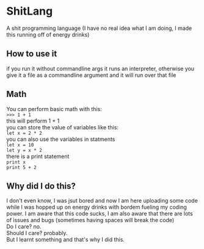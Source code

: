 # ShitLang
A shit programming language (I have no real idea what I am doing, I made this running off of energy drinks)

## How to use it
if you run it without commandline args it runs an interpreter, otherwise you give it a file as a commandline argument and it will run over that file

## Math
You can perform basic math with this:<br/>
`>>> 1 + 1`<br/>
this will perform 1 + 1<br/>
you can store the value of variables like this:<br/>
`let x = 2 * 2`<br/>
you can also use the variables in statments<br/>
`let x = 10`<br/>
`let y = x * 2`<br/>
there is a print statement<br/>
`print x`<br/>
`print 5 + 2`<br/>

## Why did I do this?
I don't even know, I was jsut bored and now I am here uploading some code while I was hopped up on energy drinks with bordem fueling my coding power.
I am aware that this code sucks, I am also aware that there are lots of issues and bugs (sometimes having spaces will break the code)<br/>
Do I care? no.<br/>
Should I care? probably.<br/>
But I learnt something and that's why I did this.
